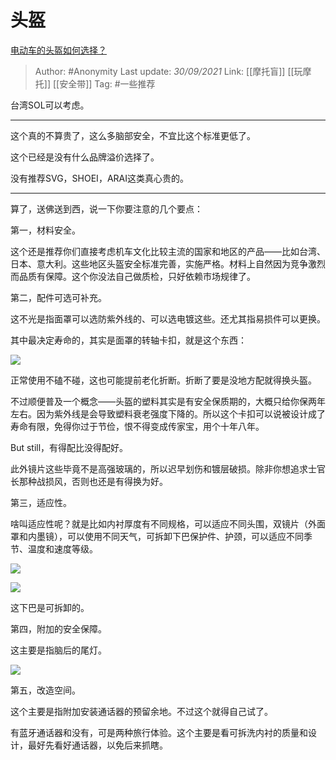 # 头盔
[电动车的头盔如何选择？](https://www.zhihu.com/question/392920956/answer/2141924147)

> Author: #Anonymity
> Last update: *30/09/2021*
> Link: [[摩托盲]] [[玩摩托]] [[安全带]]
> Tag: #一些推荐

台湾SOL可以考虑。

---

这个真的不算贵了，这么多脑部安全，不宜比这个标准更低了。

这个已经是没有什么品牌溢价选择了。

没有推荐SVG，SHOEI，ARAI这类真心贵的。

---

算了，送佛送到西，说一下你要注意的几个要点：

第一，材料安全。

这个还是推荐你们直接考虑机车文化比较主流的国家和地区的产品——比如台湾、日本、意大利。这些地区头盔安全标准完善，实施严格。材料上自然因为竞争激烈而品质有保障。这个你没法自己做质检，只好依赖市场规律了。

第二，配件可选可补充。

这不光是指面罩可以选防紫外线的、可以选电镀这些。还尤其指易损件可以更换。

其中最决定寿命的，其实是面罩的转轴卡扣，就是这个东西：

![](https://pica.zhimg.com/50/v2-0b56aa2d173699029ca1171c2810cf6c_720w.jpg?source=1940ef5c)

正常使用不磕不碰，这也可能提前老化折断。折断了要是没地方配就得换头盔。

不过顺便普及一个概念——头盔的塑料其实是有安全保质期的，大概只给你保两年左右。因为紫外线是会导致塑料衰老强度下降的。所以这个卡扣可以说被设计成了寿命有限，免得你过于节俭，恨不得变成传家宝，用个十年八年。

But still，有得配比没得配好。

此外镜片这些毕竟不是高强玻璃的，所以迟早划伤和镀层破损。除非你想追求士官长那种战损风，否则也还是有得换为好。

第三，适应性。

啥叫适应性呢？就是比如内衬厚度有不同规格，可以适应不同头围，双镜片（外面罩和内墨镜），可以使用不同天气，可拆卸下巴保护件、护颈，可以适应不同季节、温度和速度等级。

![](https://pic1.zhimg.com/50/v2-ee70efe67851ee79ebaf984ab43587c1_720w.jpg?source=1940ef5c)

![](https://pic2.zhimg.com/50/v2-a84c1241b9491a0fea0dfb341d1f3a94_720w.jpg?source=1940ef5c)

这下巴是可拆卸的。

第四，附加的安全保障。

这主要是指脑后的尾灯。

![](https://pic3.zhimg.com/50/v2-9f08f2aeca254d1c9a7e14bfd459580b_720w.jpg?source=1940ef5c)

第五，改造空间。

这个主要是指附加安装通话器的预留余地。不过这个就得自己试了。

有蓝牙通话器和没有，可是两种旅行体验。这个主要是看可拆洗内衬的质量和设计，最好先看好通话器，以免后来抓瞎。

